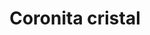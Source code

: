 ---
title: Coronita cristal
date: 
draft: false

# descripcion
description : Coronita cristal

materials: Plata 925

color: Fucsia, Verde, Azul, Tornasolado, Blanco

dimensions: 0,9cm

code: 01-07-0023

type: "Aros"

categories: []

price: $2.320,00

# Images
# first image will be shown in the product page
images:
  # - image: "images/path_to_image"
  # La ubicacion de las imagenes es imagenes/Aros/Aros.Cristal/01-07-0023-coronita-cristal
  - image: "./images/aros/cristal/01-07-0023-coronita-cristal_a.JPG"
  - image: "./images/aros/cristal/01-07-0023-coronita-cristal_b.JPG"
  - image: "./images/aros/cristal/01-07-0023-coronita-cristal_c.JPG"
  - image: "./images/aros/cristal/01-07-0023-coronita-cristal_d.JPG"
  - image: "./images/aros/cristal/01-07-0023-coronita-cristal_e.JPG"
---